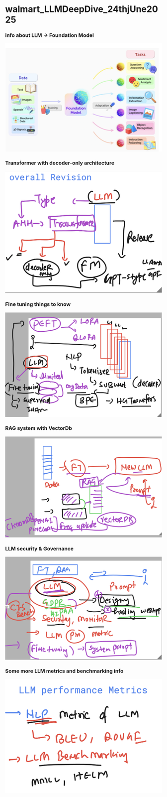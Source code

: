 # walmart_LLMDeepDive_24thjUne2025

### info about LLM -> Foundation Model 

<img src="rev1.png">

### Transformer with decoder-only architecture 

<img src="rev2.png">

### FIne tuning things to know

<img src="rev3.png">

### RAG system with VectorDb 

<img src="rev4.png">

### LLM security & Governance 

<img src="rev5.png">

### Some more LLM metrics and benchmarking info 

<img src="rev6.png">

